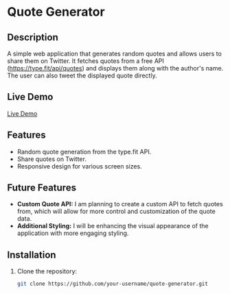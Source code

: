 # Quote Generator

## Description

A simple web application that generates random quotes and allows users to share them on Twitter. It fetches quotes from a free API (https://type.fit/api/quotes) and displays them along with the author's name. The user can also tweet the displayed quote directly.

## Live Demo

[Live Demo](https://#)

## Features

- Random quote generation from the type.fit API.
- Share quotes on Twitter.
- Responsive design for various screen sizes.

## Future Features

- **Custom Quote API:** I am planning to create a custom API to fetch quotes from, which will allow for more control and customization of the quote data.
- **Additional Styling:** I will be enhancing the visual appearance of the application with more engaging styling.

## Installation

1. Clone the repository:

   ```bash
   git clone https://github.com/your-username/quote-generator.git
   ```
